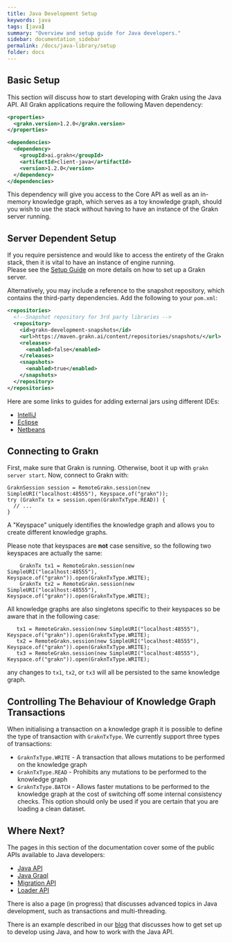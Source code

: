```yaml
---
title: Java Development Setup
keywords: java
tags: [java]
summary: "Overview and setup guide for Java developers."
sidebar: documentation_sidebar
permalink: /docs/java-library/setup
folder: docs
---
```


## Basic Setup

This section will discuss how to start developing with Grakn using the Java API.
All Grakn applications require the following Maven dependency:

```xml
<properties>
  <grakn.version>1.2.0</grakn.version>
</properties>

<dependencies>
  <dependency>
    <groupId>ai.grakn</groupId>
    <artifactId>client-java</artifactId>
    <version>1.2.0</version>
  </dependency>
</dependencies>
```

This dependency will give you access to the Core API as well as an in-memory knowledge graph, which serves as a toy knowledge graph, should you wish to use the stack without having to have an instance of the Grakn server running.

## Server Dependent Setup

If you require persistence and would like to access the entirety of the Grakn stack, then it is vital to have an instance of engine running.  
Please see the [Setup Guide](../get-started/setup-guide) on more details on how to set up a Grakn server.

Alternatively, you may include a reference to the snapshot repository, which contains the third-party dependencies. Add the following to your `pom.xml`:

```xml
<repositories>
  <!--Snapshot repository for 3rd party libraries -->
  <repository>
    <id>grakn-development-snapshots</id>
    <url>https://maven.grakn.ai/content/repositories/snapshots/</url>
    <releases>
      <enabled>false</enabled>
    </releases>
    <snapshots>
      <enabled>true</enabled>
    </snapshots>
  </repository>
</repositories>
```

Here are some links to guides for adding external jars using different IDEs:

- [IntelliJ](https://www.jetbrains.com/help/idea/2016.1/configuring-module-dependencies-and-libraries.html)
- [Eclipse](http://www.tutorialspoint.com/eclipse/eclipse_java_build_path.htm)
- [Netbeans](http://oopbook.com/java-classpath-2/classpath-in-netbeans/)


## Connecting to Grakn

First, make sure that Grakn is running. Otherwise, boot it up with `grakn server start`. Now, connect to Grakn with:

```java-test-ignore
GraknSession session = RemoteGrakn.session(new SimpleURI("localhost:48555"), Keyspace.of("grakn"));
try (GraknTx tx = session.open(GraknTxType.READ)) {
  // ...
}

```

A "Keyspace" uniquely identifies the knowledge graph and allows you to create different knowledge graphs.

Please note that keyspaces are **not** case sensitive, so the following two keyspaces are actually the same:

```java-test-ignore
    GraknTx tx1 = RemoteGrakn.session(new SimpleURI("localhost:48555"), Keyspace.of("grakn")).open(GraknTxType.WRITE);
    GraknTx tx2 = RemoteGrakn.session(new SimpleURI("localhost:48555"), Keyspace.of("grakn")).open(GraknTxType.WRITE);
```

All knowledge graphs are also singletons specific to their keyspaces so be aware that in the following case:

```java-test-ignore
   tx1 = RemoteGrakn.session(new SimpleURI("localhost:48555"), Keyspace.of("grakn")).open(GraknTxType.WRITE);
   tx2 = RemoteGrakn.session(new SimpleURI("localhost:48555"), Keyspace.of("grakn")).open(GraknTxType.WRITE);
   tx3 = RemoteGrakn.session(new SimpleURI("localhost:48555"), Keyspace.of("grakn")).open(GraknTxType.WRITE);
```

any changes to `tx1`, `tx2`, or `tx3` will all be persisted to the same knowledge graph.

## Controlling The Behaviour of Knowledge Graph Transactions

When initialising a transaction on a knowledge graph it is possible to define the type of transaction with `GraknTxType`.
We currently support three types of transactions:

* `GraknTxType.WRITE` - A transaction that allows mutations to be performed on the knowledge graph
* `GraknTxType.READ` - Prohibits any mutations to be performed to the knowledge graph
* `GraknTxType.BATCH` - Allows faster mutations to be performed to the knowledge graph at the cost of switching off some internal consistency checks. This option should only be used if you are certain that you are loading a clean dataset.

## Where Next?

The pages in this section of the documentation cover some of the public APIs available to Java developers:

* [Java API](./core-api)
* [Java Graql](./graql-api)
* [Migration API](./migration-api)
* [Loader API](./loader-api)

There is also a page (in progress) that discusses advanced topics in Java development, such as transactions and multi-threading.

There is an example described in our [blog](https://blog.grakn.ai/working-with-grakn-ai-using-java-5f13f24f1269#.8df3991rw) that discusses how to get set up to develop using Java, and how to work with the Java API.
